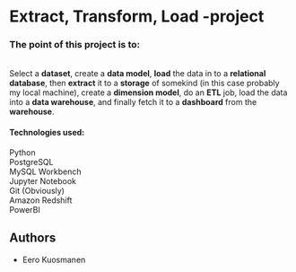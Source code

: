 # Extract, Transform, Load -project  

### The point of this project is to: 
<br>
Select a <strong>dataset</strong>, create a <strong>data model</strong>, <strong>load</strong> the data in to a <strong>relational database</strong>,
then <strong>extract</strong> it to a <strong>storage</strong> of somekind (in this case probably my local machine), create a <strong>dimension model</strong>,
do an <strong>ETL</strong> job, load the data into a <strong>data warehouse</strong>, and finally fetch it to a <strong>dashboard</strong> from the <strong>warehouse</strong>.
<br>

#### **Technologies used**: 
Python <br>
PostgreSQL <br>
MySQL Workbench <br>
Jupyter Notebook <br>
Git (Obviously) <br>
Amazon Redshift <br>
PowerBI

## Authors  
<ul>
  <li>Eero Kuosmanen</li>
</ul>
